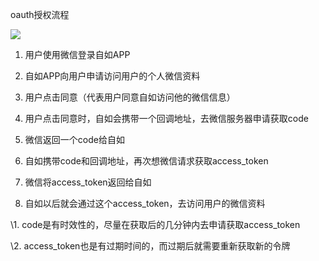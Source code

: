 oauth授权流程

![](https://ae01.alicdn.com/kf/Hb6b915c1e5144a2cb3a001a68e5297dd2.png)

1. 用户使用微信登录自如APP

2. 自如APP向用户申请访问用户的个人微信资料

3. 用户点击同意（代表用户同意自如访问他的微信信息）

4. 用户点击同意时，自如会携带一个回调地址，去微信服务器申请获取code

5. 微信返回一个code给自如

6. 自如携带code和回调地址，再次想微信请求获取access_token

7. 微信将access_token返回给自如

8. 自如以后就会通过这个access_token，去访问用户的微信资料





\1. code是有时效性的，尽量在获取后的几分钟内去申请获取access_token

\2. access_token也是有过期时间的，而过期后就需要重新获取新的令牌